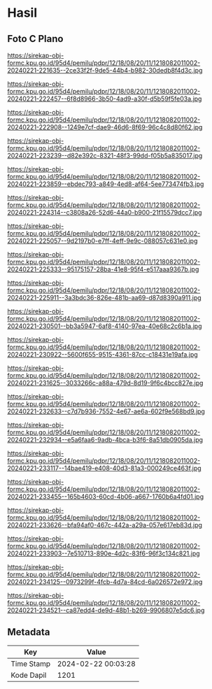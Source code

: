 # Hasil

## Foto C Plano

https://sirekap-obj-formc.kpu.go.id/95d4/pemilu/pdpr/12/18/08/20/11/1218082011002-20240221-221635--2ce33f2f-9de5-44b4-b982-30dedb8f4d3c.jpg

https://sirekap-obj-formc.kpu.go.id/95d4/pemilu/pdpr/12/18/08/20/11/1218082011002-20240221-222457--6f8d8966-3b50-4ad9-a30f-d5b59f5fe03a.jpg

https://sirekap-obj-formc.kpu.go.id/95d4/pemilu/pdpr/12/18/08/20/11/1218082011002-20240221-222908--1249e7cf-dae9-46d6-8f69-96c4c8d80f62.jpg

https://sirekap-obj-formc.kpu.go.id/95d4/pemilu/pdpr/12/18/08/20/11/1218082011002-20240221-223239--d82e392c-8321-48f3-99dd-f05b5a835017.jpg

https://sirekap-obj-formc.kpu.go.id/95d4/pemilu/pdpr/12/18/08/20/11/1218082011002-20240221-223859--ebdec793-a849-4ed8-af64-5ee773474fb3.jpg

https://sirekap-obj-formc.kpu.go.id/95d4/pemilu/pdpr/12/18/08/20/11/1218082011002-20240221-224314--c3808a26-52d6-44a0-b900-21f15579dcc7.jpg

https://sirekap-obj-formc.kpu.go.id/95d4/pemilu/pdpr/12/18/08/20/11/1218082011002-20240221-225057--9d2197b0-e7ff-4eff-9e9c-088057c631e0.jpg

https://sirekap-obj-formc.kpu.go.id/95d4/pemilu/pdpr/12/18/08/20/11/1218082011002-20240221-225333--95175157-28ba-41e8-95f4-e517aaa9367b.jpg

https://sirekap-obj-formc.kpu.go.id/95d4/pemilu/pdpr/12/18/08/20/11/1218082011002-20240221-225911--3a3bdc36-826e-481b-aa69-d87d8390a911.jpg

https://sirekap-obj-formc.kpu.go.id/95d4/pemilu/pdpr/12/18/08/20/11/1218082011002-20240221-230501--bb3a5947-6af8-4140-97ea-40e68c2c6b1a.jpg

https://sirekap-obj-formc.kpu.go.id/95d4/pemilu/pdpr/12/18/08/20/11/1218082011002-20240221-230922--5600f655-9515-4361-87cc-c18431e19afa.jpg

https://sirekap-obj-formc.kpu.go.id/95d4/pemilu/pdpr/12/18/08/20/11/1218082011002-20240221-231625--3033266c-a88a-479d-8d19-9f6c4bcc827e.jpg

https://sirekap-obj-formc.kpu.go.id/95d4/pemilu/pdpr/12/18/08/20/11/1218082011002-20240221-232633--c7d7b936-7552-4e67-ae6a-602f9e568bd9.jpg

https://sirekap-obj-formc.kpu.go.id/95d4/pemilu/pdpr/12/18/08/20/11/1218082011002-20240221-232934--e5a6faa6-9adb-4bca-b3f6-8a51db0905da.jpg

https://sirekap-obj-formc.kpu.go.id/95d4/pemilu/pdpr/12/18/08/20/11/1218082011002-20240221-233117--14bae419-e408-40d3-81a3-000249ce463f.jpg

https://sirekap-obj-formc.kpu.go.id/95d4/pemilu/pdpr/12/18/08/20/11/1218082011002-20240221-233455--165b4603-60cd-4b06-a667-1760b6a4fd01.jpg

https://sirekap-obj-formc.kpu.go.id/95d4/pemilu/pdpr/12/18/08/20/11/1218082011002-20240221-233626--bfa94af0-467c-442a-a29a-057e617eb83d.jpg

https://sirekap-obj-formc.kpu.go.id/95d4/pemilu/pdpr/12/18/08/20/11/1218082011002-20240221-233903--7e510713-890e-4d2c-83f6-96f3c134c821.jpg

https://sirekap-obj-formc.kpu.go.id/95d4/pemilu/pdpr/12/18/08/20/11/1218082011002-20240221-234125--0973299f-4fcb-4d7a-84cd-6a026572e972.jpg

https://sirekap-obj-formc.kpu.go.id/95d4/pemilu/pdpr/12/18/08/20/11/1218082011002-20240221-234521--ca87edd4-de9d-48b1-b269-9906807e5dc6.jpg


## Metadata

| Key        | Value               |
| ---------- | ------------------- |
| Time Stamp | 2024-02-22 00:03:28 |
| Kode Dapil | 1201                |



